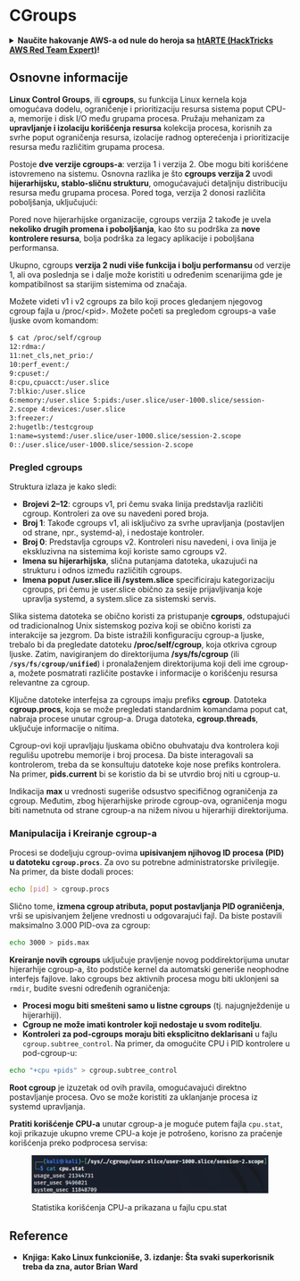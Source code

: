 # CGroups

<details>

<summary><strong>Naučite hakovanje AWS-a od nule do heroja sa</strong> <a href="https://training.hacktricks.xyz/courses/arte"><strong>htARTE (HackTricks AWS Red Team Expert)</strong></a><strong>!</strong></summary>

Drugi načini podrške HackTricks-u:

* Ako želite da vidite **vašu kompaniju reklamiranu na HackTricks-u** ili **preuzmete HackTricks u PDF formatu** proverite [**PLANOVE ZA PRIJAVU**](https://github.com/sponsors/carlospolop)!
* Nabavite [**zvanični PEASS & HackTricks swag**](https://peass.creator-spring.com)
* Otkrijte [**Porodicu PEASS**](https://opensea.io/collection/the-peass-family), našu kolekciju ekskluzivnih [**NFT-ova**](https://opensea.io/collection/the-peass-family)
* **Pridružite se** 💬 [**Discord grupi**](https://discord.gg/hRep4RUj7f) ili [**telegram grupi**](https://t.me/peass) ili nas **pratite** na **Twitteru** 🐦 [**@carlospolopm**](https://twitter.com/hacktricks\_live)**.**
* **Podelite svoje hakovanje trikove slanjem PR-ova na** [**HackTricks**](https://github.com/carlospolop/hacktricks) i [**HackTricks Cloud**](https://github.com/carlospolop/hacktricks-cloud) github repozitorijume.

</details>

## Osnovne informacije

**Linux Control Groups**, ili **cgroups**, su funkcija Linux kernela koja omogućava dodelu, ograničenje i prioritizaciju resursa sistema poput CPU-a, memorije i disk I/O među grupama procesa. Pružaju mehanizam za **upravljanje i izolaciju korišćenja resursa** kolekcija procesa, korisnih za svrhe poput ograničenja resursa, izolacije radnog opterećenja i prioritizacije resursa među različitim grupama procesa.

Postoje **dve verzije cgroups-a**: verzija 1 i verzija 2. Obe mogu biti korišćene istovremeno na sistemu. Osnovna razlika je što **cgroups verzija 2** uvodi **hijerarhijsku, stablo-sličnu strukturu**, omogućavajući detaljniju distribuciju resursa među grupama procesa. Pored toga, verzija 2 donosi različita poboljšanja, uključujući:

Pored nove hijerarhijske organizacije, cgroups verzija 2 takođe je uvela **nekoliko drugih promena i poboljšanja**, kao što su podrška za **nove kontrolere resursa**, bolja podrška za legacy aplikacije i poboljšana performansa.

Ukupno, cgroups **verzija 2 nudi više funkcija i bolju performansu** od verzije 1, ali ova poslednja se i dalje može koristiti u određenim scenarijima gde je kompatibilnost sa starijim sistemima od značaja.

Možete videti v1 i v2 cgroups za bilo koji proces gledanjem njegovog cgroup fajla u /proc/\<pid>. Možete početi sa pregledom cgroups-a vaše ljuske ovom komandom:
```shell-session
$ cat /proc/self/cgroup
12:rdma:/
11:net_cls,net_prio:/
10:perf_event:/
9:cpuset:/
8:cpu,cpuacct:/user.slice
7:blkio:/user.slice
6:memory:/user.slice 5:pids:/user.slice/user-1000.slice/session-2.scope 4:devices:/user.slice
3:freezer:/
2:hugetlb:/testcgroup
1:name=systemd:/user.slice/user-1000.slice/session-2.scope
0::/user.slice/user-1000.slice/session-2.scope
```
### Pregled cgroups

Struktura izlaza je kako sledi:

* **Brojevi 2–12**: cgroups v1, pri čemu svaka linija predstavlja različiti cgroup. Kontroleri za ove su navedeni pored broja.
* **Broj 1**: Takođe cgroups v1, ali isključivo za svrhe upravljanja (postavljen od strane, npr., systemd-a), i nedostaje kontroler.
* **Broj 0**: Predstavlja cgroups v2. Kontroleri nisu navedeni, i ova linija je ekskluzivna na sistemima koji koriste samo cgroups v2.
* **Imena su hijerarhijska**, slična putanjama datoteka, ukazujući na strukturu i odnos između različitih cgroups.
* **Imena poput /user.slice ili /system.slice** specificiraju kategorizaciju cgroups, pri čemu je user.slice obično za sesije prijavljivanja koje upravlja systemd, a system.slice za sistemski servis.

Slika sistema datoteka se obično koristi za pristupanje **cgroups**, odstupajući od tradicionalnog Unix sistemskog poziva koji se obično koristi za interakcije sa jezgrom. Da biste istražili konfiguraciju cgroup-a ljuske, trebalo bi da pregledate datoteku **/proc/self/cgroup**, koja otkriva cgroup ljuske. Zatim, navigiranjem do direktorijuma **/sys/fs/cgroup** (ili **`/sys/fs/cgroup/unified`**) i pronalaženjem direktorijuma koji deli ime cgroup-a, možete posmatrati različite postavke i informacije o korišćenju resursa relevantne za cgroup.

Ključne datoteke interfejsa za cgroups imaju prefiks **cgroup**. Datoteka **cgroup.procs**, koja se može pregledati standardnim komandama poput cat, nabraja procese unutar cgroup-a. Druga datoteka, **cgroup.threads**, uključuje informacije o nitima.

Cgroup-ovi koji upravljaju ljuskama obično obuhvataju dva kontrolera koji regulišu upotrebu memorije i broj procesa. Da biste interagovali sa kontrolerom, treba da se konsultuju datoteke koje nose prefiks kontrolera. Na primer, **pids.current** bi se koristio da bi se utvrdio broj niti u cgroup-u.

Indikacija **max** u vrednosti sugeriše odsustvo specifičnog ograničenja za cgroup. Međutim, zbog hijerarhijske prirode cgroup-ova, ograničenja mogu biti nametnuta od strane cgroup-a na nižem nivou u hijerarhiji direktorijuma.

### Manipulacija i Kreiranje cgroup-a

Procesi se dodeljuju cgroup-ovima **upisivanjem njihovog ID procesa (PID) u datoteku `cgroup.procs`**. Za ovo su potrebne administratorske privilegije. Na primer, da biste dodali proces:
```bash
echo [pid] > cgroup.procs
```
Slično tome, **izmena cgroup atributa, poput postavljanja PID ograničenja**, vrši se upisivanjem željene vrednosti u odgovarajući fajl. Da biste postavili maksimalno 3.000 PID-ova za cgroup:
```bash
echo 3000 > pids.max
```
**Kreiranje novih cgroups** uključuje pravljenje novog poddirektorijuma unutar hijerarhije cgroup-a, što podstiče kernel da automatski generiše neophodne interfejs fajlove. Iako cgroups bez aktivnih procesa mogu biti uklonjeni sa `rmdir`, budite svesni određenih ograničenja:

* **Procesi mogu biti smešteni samo u listne cgroups** (tj. najugnježdenije u hijerarhiji).
* **Cgroup ne može imati kontroler koji nedostaje u svom roditelju**.
* **Kontroleri za pod-cgroups moraju biti eksplicitno deklarisani** u fajlu `cgroup.subtree_control`. Na primer, da omogućite CPU i PID kontrolere u pod-cgroup-u:
```bash
echo "+cpu +pids" > cgroup.subtree_control
```
**Root cgroup** je izuzetak od ovih pravila, omogućavajući direktno postavljanje procesa. Ovo se može koristiti za uklanjanje procesa iz systemd upravljanja.

**Pratiti korišćenje CPU-a** unutar cgroup-a je moguće putem fajla `cpu.stat`, koji prikazuje ukupno vreme CPU-a koje je potrošeno, korisno za praćenje korišćenja preko podprocesa servisa:

<figure><img src="../../../.gitbook/assets/image (905).png" alt=""><figcaption><p>Statistika korišćenja CPU-a prikazana u fajlu cpu.stat</p></figcaption></figure>

## Reference

* **Knjiga: Kako Linux funkcioniše, 3. izdanje: Šta svaki superkorisnik treba da zna, autor Brian Ward**

